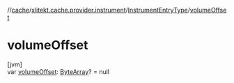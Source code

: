 //[cache](../../../index.md)/[xlitekt.cache.provider.instrument](../index.md)/[InstrumentEntryType](index.md)/[volumeOffset](volume-offset.md)

# volumeOffset

[jvm]\
var [volumeOffset](volume-offset.md): [ByteArray](https://kotlinlang.org/api/latest/jvm/stdlib/kotlin/-byte-array/index.html)? = null
